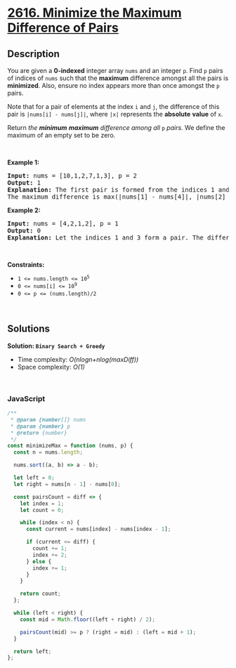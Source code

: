# [2616. Minimize the Maximum Difference of Pairs](https://leetcode.com/problems/minimize-the-maximum-difference-of-pairs)

## Description

<div class="elfjS" data-track-load="description_content"><p>You are given a <strong>0-indexed</strong> integer array <code>nums</code> and an integer <code>p</code>. Find <code>p</code> pairs of indices of <code>nums</code> such that the <strong>maximum</strong> difference amongst all the pairs is <strong>minimized</strong>. Also, ensure no index appears more than once amongst the <code>p</code> pairs.</p>

<p>Note that for a pair of elements at the index <code>i</code> and <code>j</code>, the difference of this pair is <code>|nums[i] - nums[j]|</code>, where <code>|x|</code> represents the <strong>absolute</strong> <strong>value</strong> of <code>x</code>.</p>

<p>Return <em>the <strong>minimum</strong> <strong>maximum</strong> difference among all </em><code>p</code> <em>pairs.</em> We define the maximum of an empty set to be zero.</p>

<p>&nbsp;</p>
<p><strong class="example">Example 1:</strong></p>

<pre><strong>Input:</strong> nums = [10,1,2,7,1,3], p = 2
<strong>Output:</strong> 1
<strong>Explanation:</strong> The first pair is formed from the indices 1 and 4, and the second pair is formed from the indices 2 and 5. 
The maximum difference is max(|nums[1] - nums[4]|, |nums[2] - nums[5]|) = max(0, 1) = 1. Therefore, we return 1.
</pre>

<p><strong class="example">Example 2:</strong></p>

<pre><strong>Input:</strong> nums = [4,2,1,2], p = 1
<strong>Output:</strong> 0
<strong>Explanation:</strong> Let the indices 1 and 3 form a pair. The difference of that pair is |2 - 2| = 0, which is the minimum we can attain.
</pre>

<p>&nbsp;</p>
<p><strong>Constraints:</strong></p>

<ul>
	<li><code>1 &lt;= nums.length &lt;= 10<sup>5</sup></code></li>
	<li><code>0 &lt;= nums[i] &lt;= 10<sup>9</sup></code></li>
	<li><code>0 &lt;= p &lt;= (nums.length)/2</code></li>
</ul>
</div>

<p>&nbsp;</p>

## Solutions

**Solution: `Binary Search + Greedy`**

- Time complexity: <em>O(nlogn+nlog(maxDiff))</em>
- Space complexity: <em>O(1)</em>

<p>&nbsp;</p>

### **JavaScript**

```js
/**
 * @param {number[]} nums
 * @param {number} p
 * @return {number}
 */
const minimizeMax = function (nums, p) {
  const n = nums.length;

  nums.sort((a, b) => a - b);

  let left = 0;
  let right = nums[n - 1] - nums[0];

  const pairsCount = diff => {
    let index = 1;
    let count = 0;

    while (index < n) {
      const current = nums[index] - nums[index - 1];

      if (current <= diff) {
        count += 1;
        index += 2;
      } else {
        index += 1;
      }
    }

    return count;
  };

  while (left < right) {
    const mid = Math.floor((left + right) / 2);

    pairsCount(mid) >= p ? (right = mid) : (left = mid + 1);
  }

  return left;
};
```
